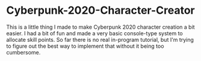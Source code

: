 # Cyberpunk-2020-Character-Creator
This is a little thing I made to make Cyberpunk 2020 character creation a bit easier.  I had a bit of fun and made a very basic console-type system to 
allocate skill points.  So far there is no real in-program tutorial, but I'm trying to figure out the best way to implement that without it being
too cumbersome.
